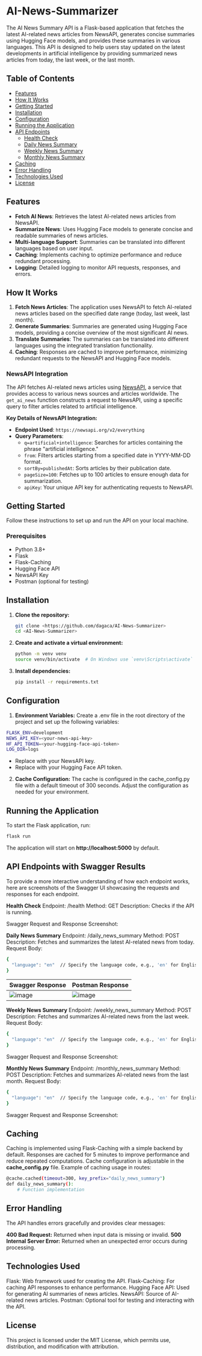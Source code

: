 # AI-News-Summarizer

The AI News Summary API is a Flask-based application that fetches the latest AI-related news articles from NewsAPI, generates concise summaries using Hugging Face models, and provides these summaries in various languages. This API is designed to help users stay updated on the latest developments in artificial intelligence by providing summarized news articles from today, the last week, or the last month.

## Table of Contents
- [Features](#features)
- [How It Works](#how-it-works)
- [Getting Started](#getting-started)
- [Installation](#installation)
- [Configuration](#configuration)
- [Running the Application](#running-the-application)
- [API Endpoints](#api-endpoints)
  - [Health Check](#health-check)
  - [Daily News Summary](#daily-news-summary)
  - [Weekly News Summary](#weekly-news-summary)
  - [Monthly News Summary](#monthly-news-summary)
- [Caching](#caching)
- [Error Handling](#error-handling)
- [Technologies Used](#technologies-used)
- [License](#license)

## Features
- **Fetch AI News**: Retrieves the latest AI-related news articles from NewsAPI.
- **Summarize News**: Uses Hugging Face models to generate concise and readable summaries of news articles.
- **Multi-language Support**: Summaries can be translated into different languages based on user input.
- **Caching**: Implements caching to optimize performance and reduce redundant processing.
- **Logging**: Detailed logging to monitor API requests, responses, and errors.

## How It Works
1. **Fetch News Articles**: The application uses NewsAPI to fetch AI-related news articles based on the specified date range (today, last week, last month).
2. **Generate Summaries**: Summaries are generated using Hugging Face models, providing a concise overview of the most significant AI news.
3. **Translate Summaries**: The summaries can be translated into different languages using the integrated translation functionality.
4. **Caching**: Responses are cached to improve performance, minimizing redundant requests to the NewsAPI and Hugging Face models.

### NewsAPI Integration
The API fetches AI-related news articles using [NewsAPI](https://newsapi.org/), a service that provides access to various news sources and articles worldwide. The `get_ai_news` function constructs a request to NewsAPI, using a specific query to filter articles related to artificial intelligence.

**Key Details of NewsAPI Integration:**
- **Endpoint Used**: `https://newsapi.org/v2/everything`
- **Query Parameters**:
  - `q=artificial+intelligence`: Searches for articles containing the phrase "artificial intelligence."
  - `from`: Filters articles starting from a specified date in YYYY-MM-DD format.
  - `sortBy=publishedAt`: Sorts articles by their publication date.
  - `pageSize=100`: Fetches up to 100 articles to ensure enough data for summarization.
  - `apiKey`: Your unique API key for authenticating requests to NewsAPI.

## Getting Started
Follow these instructions to set up and run the API on your local machine.

### Prerequisites
- Python 3.8+
- Flask
- Flask-Caching
- Hugging Face API
- NewsAPI Key
- Postman (optional for testing)

## Installation
1. **Clone the repository:**
   ```bash
   git clone <https://github.com/dagaca/AI-News-Summarizer>
   cd <AI-News-Summarizer>
   ```
   
2. **Create and activate a virtual environment:**
   ```bash
   python -m venv venv
   source venv/bin/activate  # On Windows use `venv\Scripts\activate`
   ```
   
3. **Install dependencies:**
   ```bash
   pip install -r requirements.txt
   ```
   
## Configuration

1. **Environment Variables:** Create a .env file in the root directory of the project and set up the following variables:

  ```bash
  FLASK_ENV=development
  NEWS_API_KEY=<your-news-api-key>
  HF_API_TOKEN=<your-hugging-face-api-token>
  LOG_DIR=logs
  ```

- Replace <your-news-api-key> with your NewsAPI key.
- Replace <your-hugging-face-api-token> with your Hugging Face API token.

2. **Cache Configuration:** The cache is configured in the cache_config.py file with a default timeout of 300 seconds. Adjust the configuration as needed for your environment.

## Running the Application
To start the Flask application, run:

  ```bash
  flask run
  ```

The application will start on **http://localhost:5000** by default.

## API Endpoints with Swagger Results
To provide a more interactive understanding of how each endpoint works, here are screenshots of the Swagger UI showcasing the requests and responses for each endpoint.

**Health Check**
Endpoint: /health
Method: GET
Description: Checks if the API is running.

Swagger Request and Response Screenshot:


**Daily News Summary**
Endpoint: /daily_news_summary
Method: POST
Description: Fetches and summarizes the latest AI-related news from today.
Request Body:

  ```bash
  {
    "language": "en"  // Specify the language code, e.g., 'en' for English, 'fr' for French
  }
  ```

| Swagger Response                             | Postman Response                              |
|----------------------------------------------|-----------------------------------------------|
| ![image](https://github.com/user-attachments/assets/3df75372-f1ed-4be6-9eea-7c4c649e4736) | ![image](https://github.com/user-attachments/assets/85ff06a1-b297-4dd6-a277-85115d53e9c5) |


**Weekly News Summary**
Endpoint: /weekly_news_summary
Method: POST
Description: Fetches and summarizes AI-related news from the last week.
Request Body:

  ```bash
  {
    "language": "en"  // Specify the language code, e.g., 'en' for English, 'fr' for French
  }
  ```

Swagger Request and Response Screenshot:


**Monthly News Summary**
Endpoint: /monthly_news_summary
Method: POST
Description: Fetches and summarizes AI-related news from the last month.
Request Body:

  ```bash
  {
    "language": "en"  // Specify the language code, e.g., 'en' for English, 'fr' for French
  }
  ```

Swagger Request and Response Screenshot:


## Caching
Caching is implemented using Flask-Caching with a simple backend by default. Responses are cached for 5 minutes to improve performance and reduce repeated computations.
Cache configuration is adjustable in the **cache_config.py** file.
Example of caching usage in routes:
  ```bash
  @cache.cached(timeout=300, key_prefix="daily_news_summary")
  def daily_news_summary():
      # Function implementation
  ```


## Error Handling
The API handles errors gracefully and provides clear messages:

**400 Bad Request:** Returned when input data is missing or invalid.
**500 Internal Server Error:** Returned when an unexpected error occurs during processing.


## Technologies Used
Flask: Web framework used for creating the API.
Flask-Caching: For caching API responses to enhance performance.
Hugging Face API: Used for generating AI summaries of news articles.
NewsAPI: Source of AI-related news articles.
Postman: Optional tool for testing and interacting with the API.


## License
This project is licensed under the MIT License, which permits use, distribution, and modification with attribution.
